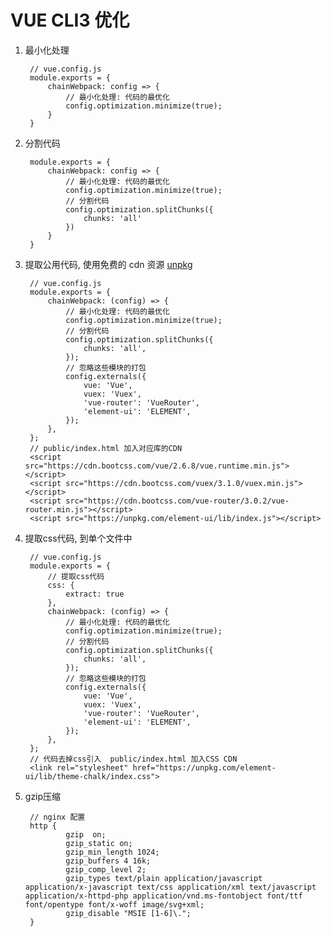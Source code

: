 # VUE CLI3 优化

1. 最小化处理

        // vue.config.js
        module.exports = {
            chainWebpack: config => {
                // 最小化处理: 代码的最优化
                config.optimization.minimize(true);
            }
        }

2. 分割代码

        module.exports = {
            chainWebpack: config => {
                // 最小化处理: 代码的最优化
                config.optimization.minimize(true);
                // 分割代码
                config.optimization.splitChunks({
                    chunks: 'all'
                })
            }
        }

3. 提取公用代码, 使用免费的 cdn 资源  [unpkg](https://unpkg.com/)

        // vue.config.js
        module.exports = {
            chainWebpack: (config) => {
                // 最小化处理: 代码的最优化
                config.optimization.minimize(true);
                // 分割代码
                config.optimization.splitChunks({
                    chunks: 'all',
                });
                // 忽略这些模块的打包
                config.externals({
                    vue: 'Vue',
                    vuex: 'Vuex',
                    'vue-router': 'VueRouter',
                    'element-ui': 'ELEMENT',
                });
            },
        };
        // public/index.html 加入对应库的CDN
        <script src="https://cdn.bootcss.com/vue/2.6.8/vue.runtime.min.js"></script>
        <script src="https://cdn.bootcss.com/vuex/3.1.0/vuex.min.js"></script>
        <script src="https://cdn.bootcss.com/vue-router/3.0.2/vue-router.min.js"></script>
        <script src="https://unpkg.com/element-ui/lib/index.js"></script>

4. 提取css代码, 到单个文件中

        // vue.config.js
        module.exports = {
            // 提取css代码
            css: {
                extract: true
            },
            chainWebpack: (config) => {
                // 最小化处理: 代码的最优化
                config.optimization.minimize(true);
                // 分割代码
                config.optimization.splitChunks({
                    chunks: 'all',
                });
                // 忽略这些模块的打包
                config.externals({
                    vue: 'Vue',
                    vuex: 'Vuex',
                    'vue-router': 'VueRouter',
                    'element-ui': 'ELEMENT',
                });
            },
        };
        // 代码去掉css引入  public/index.html 加入CSS CDN
        <link rel="stylesheet" href="https://unpkg.com/element-ui/lib/theme-chalk/index.css">

5. gzip压缩

        // nginx 配置
        http {
                gzip  on;
                gzip_static on;
                gzip_min_length 1024;
                gzip_buffers 4 16k;
                gzip_comp_level 2;
                gzip_types text/plain application/javascript application/x-javascript text/css application/xml text/javascript application/x-httpd-php application/vnd.ms-fontobject font/ttf font/opentype font/x-woff image/svg+xml;
                gzip_disable "MSIE [1-6]\.";
        }
